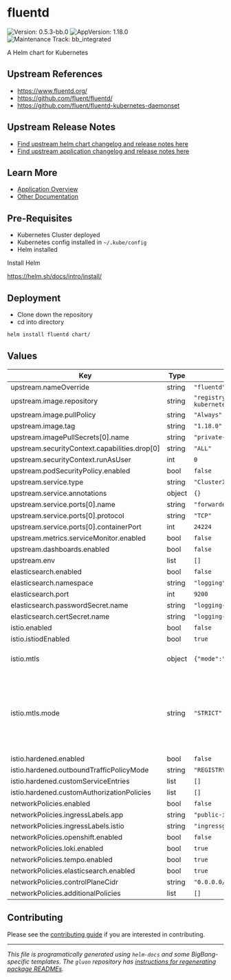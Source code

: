 <!-- Warning: Do not manually edit this file. See notes on gluon + helm-docs at the end of this file for more information. -->
# fluentd

![Version: 0.5.3-bb.0](https://img.shields.io/badge/Version-0.5.3--bb.0-informational?style=flat-square) ![AppVersion: 1.18.0](https://img.shields.io/badge/AppVersion-1.18.0-informational?style=flat-square) ![Maintenance Track: bb_integrated](https://img.shields.io/badge/Maintenance_Track-bb_integrated-green?style=flat-square)

A Helm chart for Kubernetes

## Upstream References

- <https://www.fluentd.org/>
- <https://github.com/fluent/fluentd/>
- <https://github.com/fluent/fluentd-kubernetes-daemonset>

## Upstream Release Notes

- [Find upstream helm chart changelog and release notes here](https://github.com/fluent/helm-charts/releases)
- [Find upstream application changelog and release notes here](https://github.com/fluent/fluentd/releases)

## Learn More

- [Application Overview](docs/overview.md)
- [Other Documentation](docs/)

## Pre-Requisites

- Kubernetes Cluster deployed
- Kubernetes config installed in `~/.kube/config`
- Helm installed

Install Helm

https://helm.sh/docs/intro/install/

## Deployment

- Clone down the repository
- cd into directory

```bash
helm install fluentd chart/
```

## Values

| Key | Type | Default | Description |
|-----|------|---------|-------------|
| upstream.nameOverride | string | `"fluentd"` |  |
| upstream.image.repository | string | `"registry1.dso.mil/ironbank/opensource/fluentd/fluentd-kubernetes-daemonset"` |  |
| upstream.image.pullPolicy | string | `"Always"` |  |
| upstream.image.tag | string | `"1.18.0"` |  |
| upstream.imagePullSecrets[0].name | string | `"private-registry"` |  |
| upstream.securityContext.capabilities.drop[0] | string | `"ALL"` |  |
| upstream.securityContext.runAsUser | int | `0` |  |
| upstream.podSecurityPolicy.enabled | bool | `false` |  |
| upstream.service.type | string | `"ClusterIP"` |  |
| upstream.service.annotations | object | `{}` |  |
| upstream.service.ports[0].name | string | `"forwarder"` |  |
| upstream.service.ports[0].protocol | string | `"TCP"` |  |
| upstream.service.ports[0].containerPort | int | `24224` |  |
| upstream.metrics.serviceMonitor.enabled | bool | `false` |  |
| upstream.dashboards.enabled | bool | `false` |  |
| upstream.env | list | `[]` |  |
| elasticsearch.enabled | bool | `false` |  |
| elasticsearch.namespace | string | `"logging"` |  |
| elasticsearch.port | int | `9200` |  |
| elasticsearch.passwordSecret.name | string | `"logging-ek-es-elastic-user"` |  |
| elasticsearch.certSecret.name | string | `"logging-ek-es-http-certs-public"` |  |
| istio.enabled | bool | `false` |  |
| istio.istiodEnabled | bool | `true` |  |
| istio.mtls | object | `{"mode":"STRICT"}` | Default peer authentication setting |
| istio.mtls.mode | string | `"STRICT"` | STRICT = Allow only mutual TLS traffic PERMISSIVE = Allow both plain text and mutual TLS traffic |
| istio.hardened.enabled | bool | `false` |  |
| istio.hardened.outboundTrafficPolicyMode | string | `"REGISTRY_ONLY"` |  |
| istio.hardened.customServiceEntries | list | `[]` |  |
| istio.hardened.customAuthorizationPolicies | list | `[]` |  |
| networkPolicies.enabled | bool | `false` |  |
| networkPolicies.ingressLabels.app | string | `"public-ingressgateway"` |  |
| networkPolicies.ingressLabels.istio | string | `"ingressgateway"` |  |
| networkPolicies.openshift.enabled | bool | `false` |  |
| networkPolicies.loki.enabled | bool | `true` |  |
| networkPolicies.tempo.enabled | bool | `true` |  |
| networkPolicies.elasticsearch.enabled | bool | `true` |  |
| networkPolicies.controlPlaneCidr | string | `"0.0.0.0/0"` |  |
| networkPolicies.additionalPolicies | list | `[]` |  |

## Contributing

Please see the [contributing guide](./CONTRIBUTING.md) if you are interested in contributing.

---

_This file is programatically generated using `helm-docs` and some BigBang-specific templates. The `gluon` repository has [instructions for regenerating package READMEs](https://repo1.dso.mil/big-bang/product/packages/gluon/-/blob/master/docs/bb-package-readme.md)._

